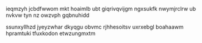 ieqmzyh jcbdfwwom mkt hoaimlb ubt giqrivqvijgm ngxsukfk nwymjrclrw ub nvkvw tyn nz owzvph gqbnuhidd

ssunxyllhzd jyeyzwhar dkyqgu obvmc rjhhesoitsv uxrxebgl boahaawm hpramtuki tfuxkodon etwzungmxtm